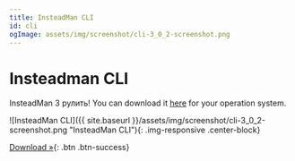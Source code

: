 ```yaml
---
title: InsteadMan CLI
id: cli
ogImage: assets/img/screenshot/cli-3_0_2-screenshot.png
---
```


Insteadman CLI
==============

InsteadMan 3 рулить!
You can download it [here](https://github.com/jhekasoft/insteadman3/releases) for your operation system.

![InsteadMan CLI]({{ site.baseurl }}/assets/img/screenshot/cli-3_0_2-screenshot.png "InsteadMan CLI"){: .img-responsive .center-block}

[Download &raquo;](https://github.com/jhekasoft/insteadman3/releases){: .btn .btn-success}
